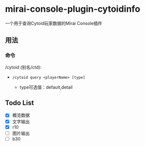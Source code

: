 # mirai-console-plugin-cytoidinfo
 一个用于查询Cytoid玩家数据的Mirai Console插件

## 用法

### 命令

/cytoid (别名/ctd):

- `/cytoid query <playerName> [type]`

  - type可选值：default,detail

## Todo List

- [x] 概览数据
- [x] 文字输出
- [x] r10
- [ ] 图片输出
- [ ] b30
